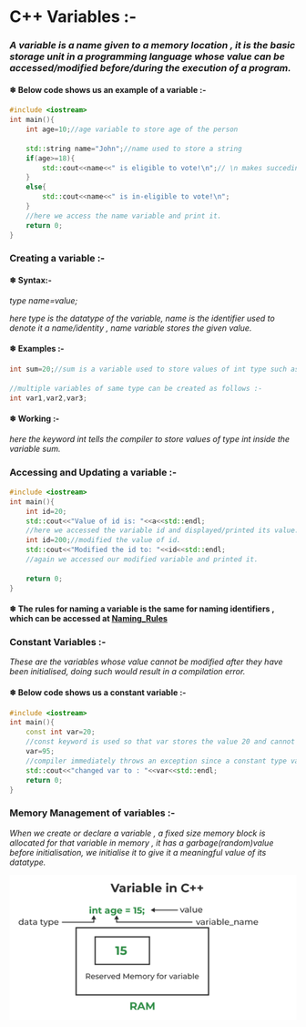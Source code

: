 # C++ Variables :-

### *A variable is a name given to a memory location , it is the basic storage unit in a programming language whose value can be accessed/modified before/during the execution of a program.*


#### ❄ Below code shows us an example of a variable :-

```cpp
#include <iostream>
int main(){
    int age=10;//age variable to store age of the person

    std::string name="John";//name used to store a string 
    if(age>=18){
        std::cout<<name<<" is eligible to vote!\n";// \n makes succeding characters to be displayed in the next line.
    }
    else{
        std::cout<<name<<" is in-eligible to vote!\n";
    }
    //here we access the name variable and print it.
    return 0;
}
```

### Creating a variable :-

#### ❄ Syntax:-

*type name=value;*

*here type is the datatype of the variable, name is the identifier used to denote it a name/identity , name variable stores the given value.*

#### ❄ Examples :-

```cpp
int sum=20;//sum is a variable used to store values of int type such as 1,2,3,20 etc.

//multiple variables of same type can be created as follows :-
int var1,var2,var3;
```
#### ❄ Working :-

*here the keyword int tells the compiler to store values of type int inside the variable sum.*

### Accessing and Updating a variable :-

```cpp
#include <iostream>
int main(){
    int id=20;
    std::cout<<"Value of id is: "<<a<<std::endl;
    //here we accessed the variable id and displayed/printed its value.
    int id=200;//modified the value of id.
    std::cout<<"Modified the id to: "<<id<<std::endl;
    //again we accessed our modified variable and printed it.

    return 0;
}
```
#### ❄ The rules for naming a variable is the same for naming identifiers , which can be accessed at [Naming_Rules](Identifiers.md)

### Constant Variables :-

*These are the variables whose value cannot be modified after they have been initialised, doing such would result in a compilation error.*

#### ❄ Below code shows us a constant variable :-

``` cpp
#include <iostream>
int main(){
    const int var=20;
    //const keyword is used so that var stores the value 20 and cannot be modified to any other value
    var=95;
    //compiler immediately throws an exception since a constant type variable is modified, hence the line below is not executed and program terminates.
    std::cout<<"changed var to : "<<var<<std::endl;
    return 0;
}
```

### Memory Management of variables :-

*When we create or declare a variable , a fixed size memory block is allocated for that variable in memory , it has a garbage(random)value before initialisation, we initialise it to give it a meaningful value of its datatype.*

![alt text](image.png)